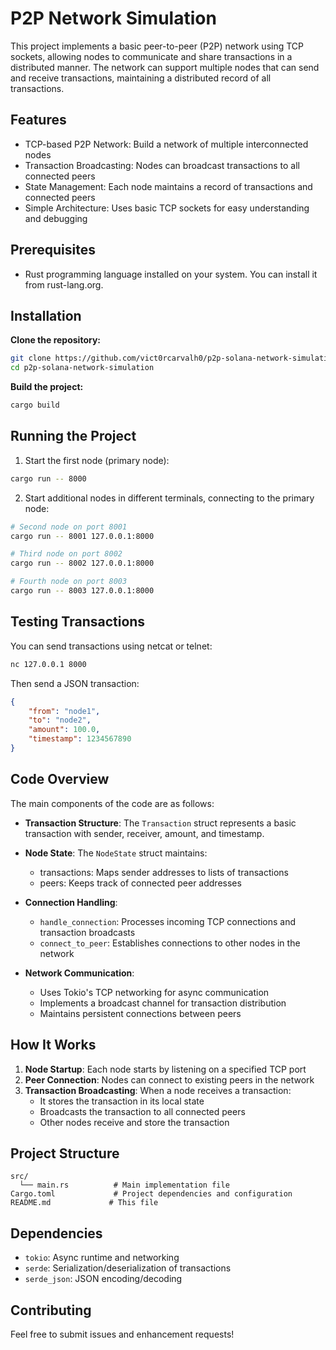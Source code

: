 # P2P Network Simulation
This project implements a basic peer-to-peer (P2P) network using TCP sockets, allowing nodes to communicate and share transactions in a distributed manner. The network can support multiple nodes that can send and receive transactions, maintaining a distributed record of all transactions.

## Features
- TCP-based P2P Network: Build a network of multiple interconnected nodes
- Transaction Broadcasting: Nodes can broadcast transactions to all connected peers
- State Management: Each node maintains a record of transactions and connected peers
- Simple Architecture: Uses basic TCP sockets for easy understanding and debugging

## Prerequisites
- Rust programming language installed on your system. You can install it from rust-lang.org.

## Installation
**Clone the repository:**
```bash
git clone https://github.com/vict0rcarvalh0/p2p-solana-network-simulation.git
cd p2p-solana-network-simulation
```

**Build the project:**
```bash
cargo build
```

## Running the Project

1. Start the first node (primary node):
```bash
cargo run -- 8000
```

2. Start additional nodes in different terminals, connecting to the primary node:
```bash
# Second node on port 8001
cargo run -- 8001 127.0.0.1:8000

# Third node on port 8002
cargo run -- 8002 127.0.0.1:8000

# Fourth node on port 8003
cargo run -- 8003 127.0.0.1:8000
```

## Testing Transactions
You can send transactions using netcat or telnet:
```bash
nc 127.0.0.1 8000
```

Then send a JSON transaction:
```json
{
    "from": "node1",
    "to": "node2",
    "amount": 100.0,
    "timestamp": 1234567890
}
```

## Code Overview
The main components of the code are as follows:

- **Transaction Structure**: The `Transaction` struct represents a basic transaction with sender, receiver, amount, and timestamp.

- **Node State**: The `NodeState` struct maintains:
  - transactions: Maps sender addresses to lists of transactions
  - peers: Keeps track of connected peer addresses

- **Connection Handling**: 
  - `handle_connection`: Processes incoming TCP connections and transaction broadcasts
  - `connect_to_peer`: Establishes connections to other nodes in the network

- **Network Communication**:
  - Uses Tokio's TCP networking for async communication
  - Implements a broadcast channel for transaction distribution
  - Maintains persistent connections between peers

## How It Works
1. **Node Startup**: Each node starts by listening on a specified TCP port
2. **Peer Connection**: Nodes can connect to existing peers in the network
3. **Transaction Broadcasting**: When a node receives a transaction:
   - It stores the transaction in its local state
   - Broadcasts the transaction to all connected peers
   - Other nodes receive and store the transaction

## Project Structure
```
src/
  └── main.rs          # Main implementation file
Cargo.toml             # Project dependencies and configuration
README.md             # This file
```

## Dependencies
- `tokio`: Async runtime and networking
- `serde`: Serialization/deserialization of transactions
- `serde_json`: JSON encoding/decoding

## Contributing
Feel free to submit issues and enhancement requests!